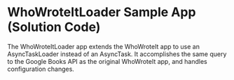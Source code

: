 WhoWroteItLoader Sample App (Solution Code)
===========================================

The WhoWroteItLoader app extends the WhoWroteIt app to use an AsyncTaskLoader 
instead of an AsyncTask.  It accomplishes the same query to the Google Books API
as the original WhoWroteIt app, and handles configuration changes.